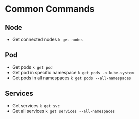 # Common Commands

## Node

* Get connected nodes `k get nodes`

## Pod
* Get pods `k get pod`
* Get pod in specific namespace `k get pods -n kube-system`
* Get pods in all namespaces `k get pods --all-namespaces`


## Services

* Get services `k get svc`
* Get all services `k get services --all-namespaces`
